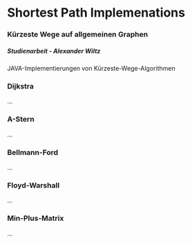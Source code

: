 # Shortest Path Implemenations
### Kürzeste Wege auf allgemeinen Graphen

##### Studienarbeit - Alexander Wiltz
JAVA-Implementierungen von Kürzeste-Wege-Algorithmen

### Dijkstra
...

### A-Stern
...

### Bellmann-Ford
...

### Floyd-Warshall
...

### Min-Plus-Matrix
...